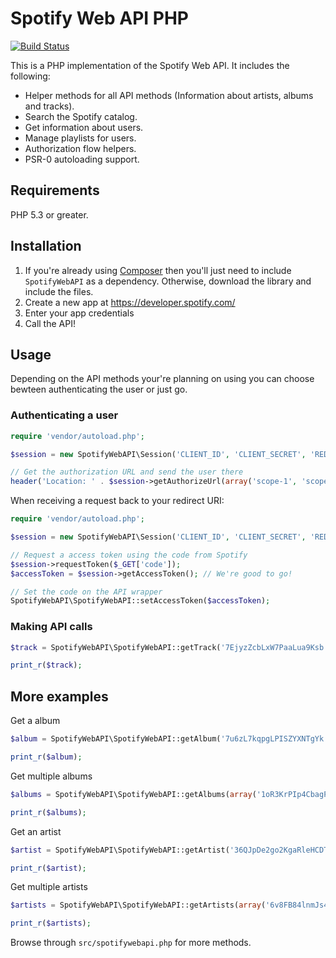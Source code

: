 # Spotify Web API PHP

[![Build Status](https://travis-ci.org/jwilsson/spotify-web-api-php.svg?branch=master)](https://travis-ci.org/jwilsson/spotify-web-api-php)

This is a PHP implementation of the Spotify Web API. It includes the following:

* Helper methods for all API methods (Information about artists, albums and tracks).
* Search the Spotify catalog.
* Get information about users.
* Manage playlists for users.
* Authorization flow helpers.
* PSR-0 autoloading support.

## Requirements
PHP 5.3 or greater.

## Installation
1. If you're already using [Composer](https://getcomposer.org/) then you'll just need to include `SpotifyWebAPI` as a dependency. Otherwise, download the library and include the files.
1. Create a new app at https://developer.spotify.com/
2. Enter your app credentials
3. Call the API!

## Usage
Depending on the API methods your're planning on using you can choose bewteen authenticating the user or just go.

### Authenticating a user

```php
require 'vendor/autoload.php';

$session = new SpotifyWebAPI\Session('CLIENT_ID', 'CLIENT_SECRET', 'REDIRECT_URI');

// Get the authorization URL and send the user there
header('Location: ' . $session->getAuthorizeUrl(array('scope-1', 'scope-2')));
```

When receiving a request back to your redirect URI:

```php
require 'vendor/autoload.php';

$session = new SpotifyWebAPI\Session('CLIENT_ID', 'CLIENT_SECRET', 'REDIRECT_URI');

// Request a access token using the code from Spotify
$session->requestToken($_GET['code']);
$accessToken = $session->getAccessToken(); // We're good to go!

// Set the code on the API wrapper
SpotifyWebAPI\SpotifyWebAPI::setAccessToken($accessToken);
```
### Making API calls

```php
$track = SpotifyWebAPI\SpotifyWebAPI::getTrack('7EjyzZcbLxW7PaaLua9Ksb');

print_r($track);
```

## More examples

Get a album

```php
$album = SpotifyWebAPI\SpotifyWebAPI::getAlbum('7u6zL7kqpgLPISZYXNTgYk');

print_r($album);
```

Get multiple albums

```php
$albums = SpotifyWebAPI\SpotifyWebAPI::getAlbums(array('1oR3KrPIp4CbagPa3PhtPp', '6lPb7Eoon6QPbscWbMsk6a'));

print_r($albums);
```

Get an artist

```php
$artist = SpotifyWebAPI\SpotifyWebAPI::getArtist('36QJpDe2go2KgaRleHCDTp');

print_r($artist);
```

Get multiple artists

```php
$artists = SpotifyWebAPI\SpotifyWebAPI::getArtists(array('6v8FB84lnmJs434UJf2Mrm', '6olE6TJLqED3rqDCT0FyPh'));

print_r($artists);
```

Browse through `src/spotifywebapi.php` for more methods.
